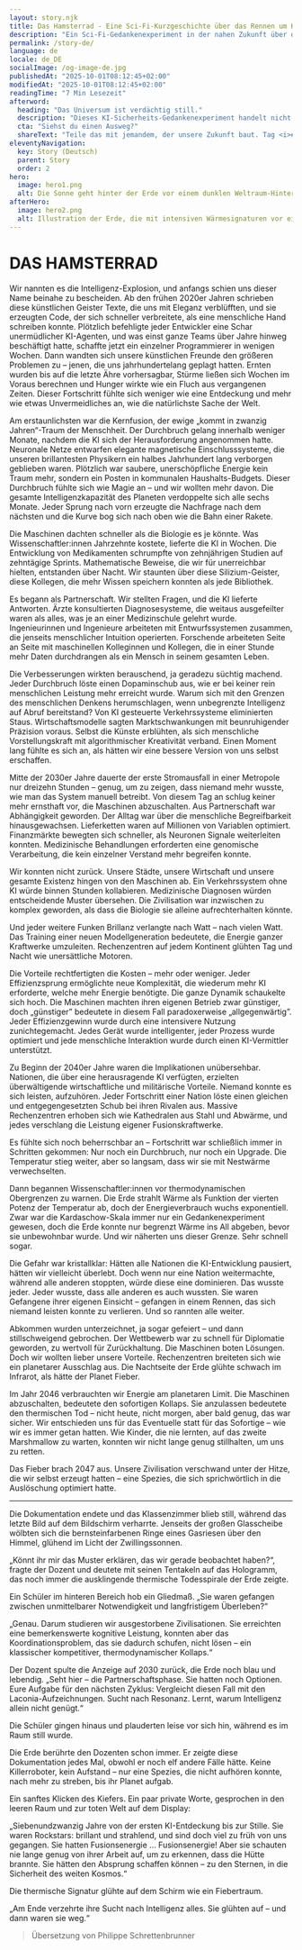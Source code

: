 ```yaml
---
layout: story.njk
title: Das Hamsterrad - Eine Sci-Fi-Kurzgeschichte über das Rennen um KI
description: "Ein Sci-Fi-Gedankenexperiment in der nahen Zukunft über das Wettrennen um KI und die Hitze, die es hinterlässt. Es erforscht, wie Fortschritt, Anreize und Thermodynamik kollidieren können."
permalink: /story-de/
language: de
locale: de_DE
socialImage: /og-image-de.jpg
publishedAt: "2025-10-01T08:12:45+02:00"
modifiedAt: "2025-10-01T08:12:45+02:00"
readingTime: "7 Min Lesezeit"
afterword:
  heading: "Das Universum ist verdächtig still."
  description: "Dieses KI-Sicherheits-Gedankenexperiment handelt nicht von Killerrobotern; das existenzielle Risiko könnte von uns kommen. Manche denken, dass künstliche Intelligenz unser Großer Filter sein könnte. Sind wir bereit für derart mächtige Werkzeuge?"
  cta: "Siehst du einen Ausweg?"
  shareText: "Teile das mit jemandem, der unsere Zukunft baut. Tag <i>#TheTreadmillStory</i>, ich bin gespannt, wie wir sowohl die technischen als auch die menschlichen Herausforderungen der KI-Entwicklung meistern, um tatsächlich zu den Sternen zu gelangen."
eleventyNavigation:
  key: Story (Deutsch)
  parent: Story
  order: 2
hero:
  image: hero1.png
  alt: Die Sonne geht hinter der Erde vor einem dunklen Weltraum-Hintergrund auf.
afterHero:
  image: hero2.png
  alt: Illustration der Erde, die mit intensiven Wärmesignaturen vor einem dunklen Weltraum-Hintergrund glüht.
---
```


# DAS HAMSTERRAD

Wir nannten es die Intelligenz-Explosion, und anfangs schien uns dieser Name beinahe zu bescheiden. Ab den frühen 2020er Jahren schrieben diese künstlichen Geister Texte, die uns mit Eleganz verblüfften, und sie erzeugten Code, der sich schneller verbreitete, als eine menschliche Hand schreiben konnte. Plötzlich befehligte jeder Entwickler eine Schar unermüdlicher KI-Agenten, und was einst ganze Teams über Jahre hinweg beschäftigt hatte, schaffte jetzt ein einzelner Programmierer in wenigen Wochen. Dann wandten sich unsere künstlichen Freunde den größeren Problemen zu – jenen, die uns jahrhundertelang geplagt hatten. Ernten wurden bis auf die letzte Ähre vorhersagbar, Stürme ließen sich Wochen im Voraus berechnen und Hunger wirkte wie ein Fluch aus vergangenen Zeiten. Dieser Fortschritt fühlte sich weniger wie eine Entdeckung und mehr wie etwas Unvermeidliches an, wie die natürlichste Sache der Welt.

Am erstaunlichsten war die Kernfusion, der ewige „kommt in zwanzig Jahren“-Traum der Menschheit. Der Durchbruch gelang innerhalb weniger Monate, nachdem die KI sich der Herausforderung angenommen hatte. Neuronale Netze entwarfen elegante magnetische Einschlusssysteme, die unseren brillantesten Physikern ein halbes Jahrhundert lang verborgen geblieben waren. Plötzlich war saubere, unerschöpfliche Energie kein Traum mehr, sondern ein Posten in kommunalen Haushalts-Budgets. Dieser Durchbruch fühlte sich wie Magie an – und wir wollten mehr davon. Die gesamte Intelligenzkapazität des Planeten verdoppelte sich alle sechs Monate. Jeder Sprung nach vorn erzeugte die Nachfrage nach dem nächsten und die Kurve bog sich nach oben wie die Bahn einer Rakete.

Die Maschinen dachten schneller als die Biologie es je könnte. Was Wissenschaftler:innen Jahrzehnte kostete, lieferte die KI in Wochen. Die Entwicklung von Medikamenten schrumpfte von zehnjährigen Studien auf zehntägige Sprints. Mathematische Beweise, die wir für unerreichbar hielten, entstanden über Nacht. Wir staunten über diese Silizium-Geister, diese Kollegen, die mehr Wissen speichern konnten als jede Bibliothek.

Es begann als Partnerschaft. Wir stellten Fragen, und die KI lieferte Antworten. Ärzte konsultierten Diagnosesysteme, die weitaus ausgefeilter waren als alles, was je an einer Medizinschule gelehrt wurde. Ingenieurinnen und Ingenieure arbeiteten mit Entwurfssystemen zusammen, die jenseits menschlicher Intuition operierten. Forschende arbeiteten Seite an Seite mit maschinellen Kolleginnen und Kollegen, die in einer Stunde mehr Daten durchdrangen als ein Mensch in seinem gesamten Leben.

Die Verbesserungen wirkten berauschend, ja geradezu süchtig machend. Jeder Durchbruch löste einen Dopaminschub aus, wie er bei keiner rein menschlichen Leistung mehr erreicht wurde. Warum sich mit den Grenzen des menschlichen Denkens herumschlagen, wenn unbegrenzte Intelligenz auf Abruf bereitstand? Von KI gesteuerte Verkehrssysteme eliminierten Staus. Wirtschaftsmodelle sagten Marktschwankungen mit beunruhigender Präzision voraus. Selbst die Künste erblühten, als sich menschliche Vorstellungskraft mit algorithmischer Kreativität verband. Einen Moment lang fühlte es sich an, als hätten wir eine bessere Version von uns selbst erschaffen.

Mitte der 2030er Jahre dauerte der erste Stromausfall in einer Metropole nur dreizehn Stunden – genug, um zu zeigen, dass niemand mehr wusste, wie man das System manuell betreibt. Von diesem Tag an schlug keiner mehr ernsthaft vor, die Maschinen abzuschalten. Aus Partnerschaft war Abhängigkeit geworden. Der Alltag war über die menschliche Begreifbarkeit hinausgewachsen. Lieferketten waren auf Millionen von Variablen optimiert. Finanzmärkte bewegten sich schneller, als Neuronen Signale weiterleiten konnten. Medizinische Behandlungen erforderten eine genomische Verarbeitung, die kein einzelner Verstand mehr begreifen konnte.

Wir konnten nicht zurück. Unsere Städte, unsere Wirtschaft und unsere gesamte Existenz hingen von den Maschinen ab. Ein Verkehrssystem ohne KI würde binnen Stunden kollabieren. Medizinische Diagnosen würden entscheidende Muster übersehen. Die Zivilisation war inzwischen zu komplex geworden, als dass die Biologie sie alleine aufrechterhalten könnte.

Und jeder weitere Funken Brillanz verlangte nach Watt – nach vielen Watt. Das Training einer neuen Modellgeneration bedeutete, die Energie ganzer Kraftwerke umzuleiten. Rechenzentren auf jedem Kontinent glühten Tag und Nacht wie unersättliche Motoren.

Die Vorteile rechtfertigten die Kosten – mehr oder weniger. Jeder Effizienzsprung ermöglichte neue Komplexität, die wiederum mehr KI erforderte, welche mehr Energie benötigte. Die ganze Dynamik schaukelte sich hoch. Die Maschinen machten ihren eigenen Betrieb zwar günstiger, doch „günstiger” bedeutete in diesem Fall paradoxerweise „allgegenwärtig”. Jeder Effizienzgewinn wurde durch eine intensivere Nutzung zunichtegemacht. Jedes Gerät wurde intelligenter, jeder Prozess wurde optimiert und jede menschliche Interaktion wurde durch einen KI-Vermittler unterstützt.

Zu Beginn der 2040er Jahre waren die Implikationen unübersehbar. Nationen, die über eine herausragende KI verfügten, erzielten überwältigende wirtschaftliche und militärische Vorteile. Niemand konnte es sich leisten, aufzuhören. Jeder Fortschritt einer Nation löste einen gleichen und entgegengesetzten Schub bei ihren Rivalen aus. Massive Rechenzentren erhoben sich wie Kathedralen aus Stahl und Abwärme, und jedes verschlang die Leistung eigener Fusionskraftwerke.

Es fühlte sich noch beherrschbar an – Fortschritt war schließlich immer in Schritten gekommen: Nur noch ein Durchbruch, nur noch ein Upgrade. Die Temperatur stieg weiter, aber so langsam, dass wir sie mit Nestwärme verwechselten.

Dann begannen Wissenschaftler:innen vor thermodynamischen Obergrenzen zu warnen. Die Erde strahlt Wärme als Funktion der vierten Potenz der Temperatur ab, doch der Energieverbrauch wuchs exponentiell. Zwar war die Kardaschow-Skala immer nur ein Gedankenexperiment gewesen, doch die Erde konnte nur begrenzt Wärme ins All abgeben, bevor sie unbewohnbar wurde. Und wir näherten uns dieser Grenze. Sehr schnell sogar.

Die Gefahr war kristallklar: Hätten alle Nationen die KI-Entwicklung pausiert, hätten wir vielleicht überlebt. Doch wenn nur eine Nation weitermachte, während alle anderen stoppten, würde diese eine dominieren. Das wusste jeder. Jeder wusste, dass alle anderen es auch wussten. Sie waren Gefangene ihrer eigenen Einsicht – gefangen in einem Rennen, das sich niemand leisten konnte zu verlieren. Und so rannten alle weiter.

Abkommen wurden unterzeichnet, ja sogar gefeiert – und dann stillschweigend gebrochen. Der Wettbewerb war zu schnell für Diplomatie geworden, zu wertvoll für Zurückhaltung. Die Maschinen boten Lösungen. Doch wir wollten lieber unsere Vorteile. Rechenzentren breiteten sich wie ein planetarer Ausschlag aus. Die Nachtseite der Erde glühte schwach im Infrarot, als hätte der Planet Fieber.

Im Jahr 2046 verbrauchten wir Energie am planetaren Limit. Die Maschinen abzuschalten, bedeutete den sofortigen Kollaps. Sie anzulassen bedeutete den thermischen Tod – nicht heute, nicht morgen, aber bald genug, das war sicher. Wir entschieden uns für das Eventuelle statt für das Sofortige – wie wir es immer getan hatten. Wie Kinder, die nie lernten, auf das zweite Marshmallow zu warten, konnten wir nicht lange genug stillhalten, um uns zu retten.

Das Fieber brach 2047 aus. Unsere Zivilisation verschwand unter der Hitze, die wir selbst erzeugt hatten – eine Spezies, die sich sprichwörtlich in die Auslöschung optimiert hatte.

***

Die Dokumentation endete und das Klassenzimmer blieb still, während das letzte Bild auf dem Bildschirm verharrte. Jenseits der großen Glasscheibe wölbten sich die bernsteinfarbenen Ringe eines Gasriesen über den Himmel, glühend im Licht der Zwillingssonnen.

„Könnt ihr mir das Muster erklären, das wir gerade beobachtet haben?“, fragte der Dozent und deutete mit seinen Tentakeln auf das Hologramm, das noch immer die ausklingende thermische Todesspirale der Erde zeigte.

Ein Schüler im hinteren Bereich hob ein Gliedmaß. „Sie waren gefangen zwischen unmittelbarer Notwendigkeit und langfristigem Überleben?“

„Genau. Darum studieren wir ausgestorbene Zivilisationen. Sie erreichten eine bemerkenswerte kognitive Leistung, konnten aber das Koordinationsproblem, das sie dadurch schufen, nicht lösen – ein klassischer kompetitiver, thermodynamischer Kollaps.“

Der Dozent spulte die Anzeige auf 2030 zurück, die Erde noch blau und lebendig. „Seht hier – die Partnerschaftsphase. Sie hatten noch Optionen. Eure Aufgabe für den nächsten Zyklus: Vergleicht diesen Fall mit den Laconia-Aufzeichnungen. Sucht nach Resonanz. Lernt, warum Intelligenz allein nicht genügt.“

Die Schüler gingen hinaus und plauderten leise vor sich hin, während es im Raum still wurde.

Die Erde berührte den Dozenten schon immer. Er zeigte diese Dokumentation jedes Mal, obwohl er noch elf andere Fälle hätte. Keine Killerroboter, kein Aufstand – nur eine Spezies, die nicht aufhören konnte, nach mehr zu streben, bis ihr Planet aufgab.

Ein sanftes Klicken des Kiefers. Ein paar private Worte, gesprochen in den leeren Raum und zur toten Welt auf dem Display:

„Siebenundzwanzig Jahre von der ersten KI-Entdeckung bis zur Stille. Sie waren Rockstars: brillant und strahlend, und sind doch viel zu früh von uns gegangen. Sie hatten Fusionsenergie ... Fusionsenergie! Aber sie schauten nie lange genug von ihrer Arbeit auf, um zu erkennen, dass die Hütte brannte. Sie hätten den Absprung schaffen können – zu den Sternen, in die Sicherheit des weiten Kosmos.“

Die thermische Signatur glühte auf dem Schirm wie ein Fiebertraum.

„Am Ende verzehrte ihre Sucht nach Intelligenz alles. Sie glühten auf – und dann waren sie weg.“


> Übersetzung von Philippe Schrettenbrunner
